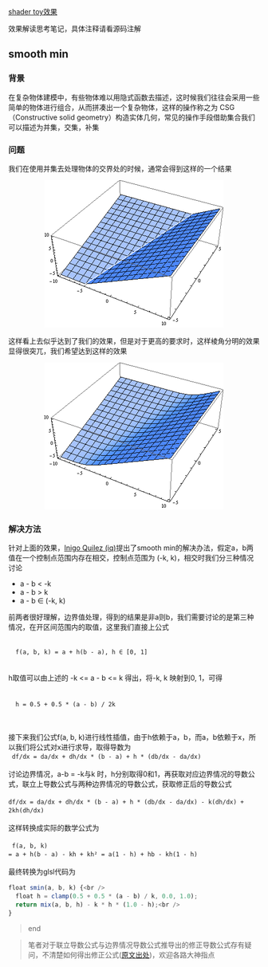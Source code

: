 [shader toy效果](https://www.shadertoy.com/view/ltBGzc)

效果解读思考笔记，具体注释请看源码注解

## smooth min
### 背景
  在复杂物体建模中，有些物体难以用隐式函数去描述，这时候我们往往会采用一些简单的物体进行组合，从而拼凑出一个复杂物体，这样的操作称之为 CSG（Constructive solid geometry）构造实体几何，常见的操作手段借助集合我们可以描述为并集，交集，补集

### 问题
  我们在使用并集去处理物体的交界处的时候，通常会得到这样的一个结果

  <p align="center">
    <img src="1.png">
  </p>

  这样看上去似乎达到了我们的效果，但是对于更高的要求时，这样棱角分明的效果显得很突兀，我们希望达到这样的效果

  <p align="center">
    <img src="2.png">
  </p>

### 解决方法
  针对上面的效果，[Inigo Quilez (iq)](https://iquilezles.org/)提出了smooth min的解决办法，假定a，b两值在一个控制点范围内存在相交，控制点范围为 (-k, k)，相交时我们分三种情况讨论
  * a - b < -k
  * a - b > k
  * a - b ∈ (-k, k)

  前两者很好理解，边界值处理，得到的结果是非a则b，我们需要讨论的是第三种情况，在开区间范围内的取值，这里我们直接上公式
  
  <code>
  f(a, b, k) = a + h(b - a), h ∈ [0, 1]
  </code>
  <br />
  <br />
  h取值可以由上述的 -k <= a - b <= k 得出，将-k, k 映射到0, 1，可得
  <br />
  <br />
  <code>
  h = 0.5 + 0.5 * (a - b) / 2k
  </code>
  <br />
  <br />

  接下来我们公式f(a, b, k)进行线性插值，由于h依赖于a，b，而a，b依赖于x，所以我们将公式对x进行求导，取得导数为<br />
  <code>
  df/dx = da/dx + dh/dx * (b - a) + h * (db/dx - da/dx)
  </code>
  <br />
  <br />
  讨论边界情况，a-b = -k与k 时，h分别取得0和1，再获取对应边界情况的导数公式，联立上导数公式与两种边界情况的导数公式，获取修正后的导数公式
  <br/>
  <br />
  `
  df/dx = da/dx + dh/dx * (b - a) + h * (db/dx - da/dx) - k(dh/dx) + 2kh(dh/dx)
  `
  <br />
  <br />
  这样转换成实际的数学公式为
  <br />
  <br />
  <code>
  f(a, b, k) = a + h(b - a) - kh + kh² = a(1 - h) + hb - kh(1 - h)
  </code>
  <br />
  <br />
  最终转换为glsl代码为
  <br />
  ```javascript
  float smin(a, b, k) {<br />
    float h = clamp(0.5 + 0.5 * (a - b) / k, 0.0, 1.0);
    return mix(a, b, h) - k * h * (1.0 - h);<br />
  }
 ```

  > end

  > 笔者对于联立导数公式与边界情况导数公式推导出的修正导数公式存有疑问，不清楚如何得出修正公式([原文出处](http://www.viniciusgraciano.com/blog/smin/))，欢迎各路大神指点
